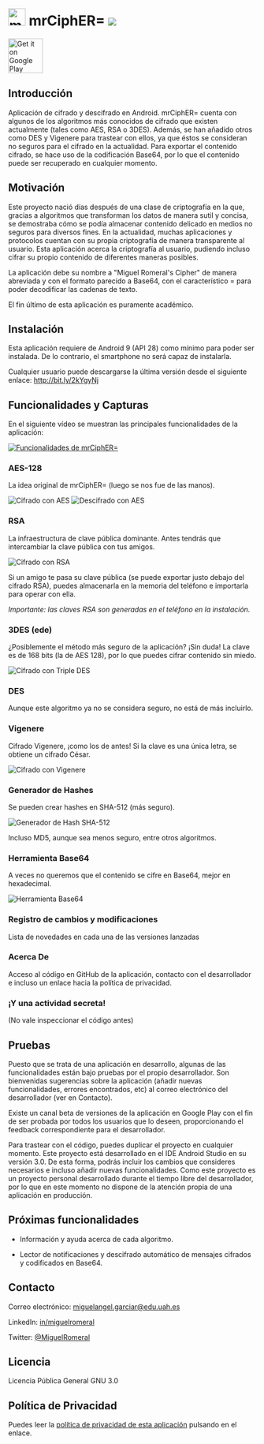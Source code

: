 # <img alt='mrCiphER=' src='https://lh3.googleusercontent.com/5NF-jrGobC17Gj0luyiVKXoqgBAGysq_60lcUJpmTD9BEN0IO3z1MsE_WClQgpR4-KM=s180-rw' height="35" width="auto" /> mrCiphER= ![](https://img.shields.io/badge/android-9.0-green)

<a href='https://play.google.com/store/apps/details?id=es.uah.edu.miguelangelgarciar.mraes&pcampaignid=MKT-Other-global-all-co-prtnr-py-PartBadge-Mar2515-1'><img alt='Get it on Google Play' src='https://play.google.com/intl/en_us/badges/images/generic/en_badge_web_generic.png' height="70" width="auto" /></a>

## Introducción

Aplicación de cifrado y descifrado en Android. mrCiphER= cuenta con algunos de los algoritmos más conocidos de cifrado que existen actualmente (tales como AES, RSA o 3DES). Además, se han añadido otros como DES y Vigenere para trastear con ellos, ya que éstos se consideran no seguros para el cifrado en la actualidad.
Para exportar el contenido cifrado, se hace uso de la codificación Base64, por lo que el contenido puede ser recuperado en cualquier momento.

## Motivación

Este proyecto nació días después de una clase de criptografía en la que, gracias a algoritmos que transforman los datos de manera sutil y concisa, se demostraba cómo se podía almacenar contenido delicado en medios no seguros para diversos fines. En la actualidad, muchas aplicaciones y protocolos cuentan con su propia criptografía de manera transparente al usuario. Esta aplicación acerca la criptografía al usuario, pudiendo incluso cifrar su propio contenido de diferentes maneras posibles.

La aplicación debe su nombre a "Miguel Romeral's Cipher" de manera abreviada y con el formato parecido a Base64, con el característico = para poder decodificar las cadenas de texto.

El fin último de esta aplicación es puramente académico.

## Instalación

Esta aplicación requiere de Android 9 (API 28) como mínimo para poder ser instalada. De lo contrario, el smartphone no será capaz de instalarla.

Cualquier usuario puede descargarse la última versión desde el siguiente enlace: http://bit.ly/2kYgyNj

## Funcionalidades y Capturas

En el siguiente vídeo se muestran las principales funcionalidades de la aplicación:

[![Funcionalidades de mrCiphER=](https://img.youtube.com/vi/PGC5OUYtPDQ/0.jpg)](https://www.youtube.com/watch?v=PGC5OUYtPDQ)


### AES-128

La idea original de mrCiphER= (luego se nos fue de las manos).

 ![Cifrado con AES](https://lh3.googleusercontent.com/p83Hc17t7mAdokIIo8xByEZfRrKAwlgh3QsWWqJOEtqMGdbS_Q-X0exJ54prlXHDbgcV=w1600-h734-rw "Cifrado con AES")
![Descifrado con AES](https://lh3.googleusercontent.com/c8mRWC8WEAXZj0Nvls8g0iL7t7Y65dc7P9EeETf3d7mVInt-erWOzprEY9BSf7tKblA=w1600-h734-rw "Descifrado con AES")

### RSA

La infraestructura de clave pública dominante. Antes tendrás que intercambiar la clave pública con tus amigos.

![Cifrado con RSA](https://lh3.googleusercontent.com/NmZ9by6Hk49YSgaQDidCx71AMKNUo6QGgPmYy977iSM7UBs9j9ApuW-tasw6N64xIA=w1600-h734-rw "Cifrado con RSA")

Si un amigo te pasa su clave pública (se puede exportar justo debajo del cifrado RSA), puedes almacenarla en la memoria del teléfono e importarla para operar con ella.

*Importante: las claves RSA son generadas en el teléfono en la instalación.*

### 3DES (ede)

¿Posiblemente el método más seguro de la aplicación? ¡Sin duda! La clave es de 168 bits (la de AES 128), por lo que puedes cifrar contenido sin miedo.

![Cifrado con Triple DES](https://lh3.googleusercontent.com/Ak8TX1LkT8bSgvfDRGcwKiWH35FNy1I9DrcM9zlNNWR5KXDeTvnniaw2mUMc_SjtBw=w1600-h734-rw "Cifrado con Triple DES")

### DES

Aunque este algoritmo ya no se considera seguro, no está de más incluirlo.

### Vigenere

Cifrado Vigenere, ¡como los de antes! Si la clave es una única letra, se obtiene un cifrado César.

![Cifrado con Vigenere](https://lh3.googleusercontent.com/yFSFpu0tBw6WxEif2Ob_7C4onmxwiWnsulZJ6nw5OpKH0_RNJa6GNmvRHXb3Hg_Kow=w1600-h734-rw "Cifrado con Vigenere")

### Generador de Hashes

Se pueden crear hashes en SHA-512 (más seguro).

![Generador de Hash SHA-512](https://lh3.googleusercontent.com/16BxObMufc-YvVuixnk_fHHGoKKdkEuNRwBdTlljKi1ZA2acbJzjPwHTDDCcia0XiNA=w1600-h734-rw "Generador de Hash SHA-512")

Incluso MD5, aunque sea menos seguro, entre otros algoritmos.

### Herramienta Base64

A veces no queremos que el contenido se cifre en Base64, mejor en hexadecimal.

![Herramienta Base64](https://lh3.googleusercontent.com/xcQA61wavCgTDaH6So-JcKFee8CVzZrnRSfSlrVr1xscWlxZVJaSMiYeGf3sGLPxNQ=w1600-h734-rw "Observando el contenido en Base64")

### Registro de cambios y modificaciones

Lista de novedades en cada una de las versiones lanzadas

### Acerca De

Acceso al código en GitHub de la aplicación, contacto con el desarrollador e incluso un enlace hacia la política de privacidad.

### ¡Y una actividad secreta!

(No vale inspeccionar el código antes)

## Pruebas

Puesto que se trata de una aplicación en desarrollo, algunas de las funcionalidades están bajo pruebas por el propio desarrollador. Son bienvenidas sugerencias sobre la aplicación (añadir nuevas funcionalidades, errores encontrados, etc) al correo electrónico del desarrollador (ver en Contacto). 

Existe un canal beta de versiones de la aplicación en Google Play con el fin de ser probada por todos los usuarios que lo deseen, proporcionando el feedback correspondiente para el desarrollador.

Para trastear con el código, puedes duplicar el proyecto en cualquier momento. Este proyecto está desarrollado en el IDE Android Studio en su versión 3.0. De esta forma, podrás incluir los cambios que consideres necesarios e incluso añadir nuevas funcionalidades.
Como este proyecto es un proyecto personal desarrollado durante el tiempo libre del desarrollador, por lo que en este momento no dispone de la atención propia de una aplicación en producción.

## Próximas funcionalidades

* Información y ayuda acerca de cada algoritmo.

* Lector de notificaciones y descifrado automático de mensajes cifrados y codificados en Base64.

## Contacto

Correo electrónico: [miguelangel.garciar@edu.uah.es](mailto:miguelangel.garciar@edu.uah.es)

LinkedIn: [in/miguelromeral](https://www.linkedin.com/in/miguelromeral/)

Twitter: [@MiguelRomeral](https://twitter.com/MiguelRomeral)

## Licencia

Licencia Pública General GNU 3.0

## Política de Privacidad

Puedes leer la [política de privacidad de esta aplicación](https://github.com/miguelromeral/mrAES/blob/master/politica-privacidad-mrcipher-es.md) pulsando en el enlace.
